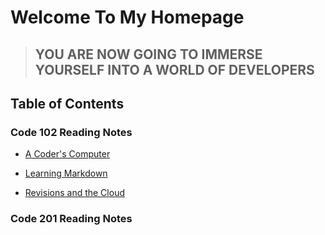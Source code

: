 # Welcome To My Homepage

> ## YOU ARE NOW GOING TO IMMERSE YOURSELF INTO A WORLD OF DEVELOPERS

## Table of Contents  

### Code 102 Reading Notes  
  
- [A Coder's Computer](https://jyoung57.github.io/reading-notes/code-102/02-TheCodersComputer)

- [Learning Markdown](https://jyoung57.github.io/reading-notes/code-102/01-Learning-Markdown)

- [Revisions and the Cloud](https://jyoung57.github.io/reading-notes/code-102/03-RevisionsAndTheCloud)  

### Code 201 Reading Notes  
